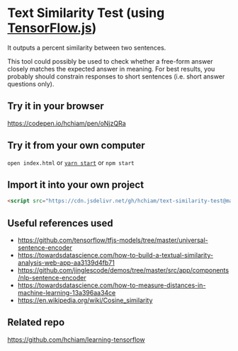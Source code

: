 # Text Similarity Test (using [TensorFlow.js](https://github.com/hchiam/learning-tensorflow))

It outputs a percent similarity between two sentences.

This tool could possibly be used to check whether a free-form answer closely matches the expected answer in meaning. For best results, you probably should constrain responses to short sentences (i.e. short answer questions only).

## Try it in your browser

<https://codepen.io/hchiam/pen/oNjzQRa>

## Try it from your own computer

`open index.html` or [`yarn start`](https://github.com/hchiam/learning-yarn) or `npm start`

## Import it into your own project

```html
<script src="https://cdn.jsdelivr.net/gh/hchiam/text-similarity-test@master/tfjs-stuff.js"></script>
```

## Useful references used

 * https://github.com/tensorflow/tfjs-models/tree/master/universal-sentence-encoder
 * https://towardsdatascience.com/how-to-build-a-textual-similarity-analysis-web-app-aa3139d4fb71
 * https://github.com/jinglescode/demos/tree/master/src/app/components/nlp-sentence-encoder
 * https://towardsdatascience.com/how-to-measure-distances-in-machine-learning-13a396aa34ce
 * https://en.wikipedia.org/wiki/Cosine_similarity

## Related repo

<https://github.com/hchiam/learning-tensorflow>
